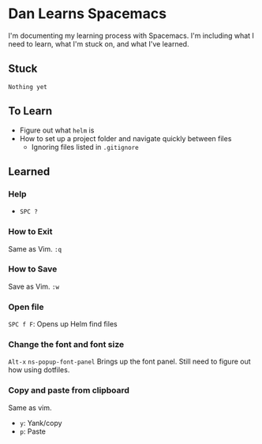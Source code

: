 # Dan Learns Spacemacs

I'm documenting my learning process with Spacemacs. I'm including what I need to learn, what I'm stuck on, and what I've learned.


## Stuck

```
Nothing yet
```

## To Learn

* Figure out what `helm` is
* How to set up a project folder and navigate quickly between files
  * Ignoring files listed in `.gitignore`


## Learned

### Help

* `SPC ?`

### How to Exit

Same as Vim. `:q`

### How to Save

Save as Vim. `:w`

### Open file

`SPC f F`: Opens up Helm find files

### Change the font and font size

`Alt-x` `ns-popup-font-panel`
Brings up the font panel. Still need to figure out how using dotfiles.

### Copy and paste from clipboard

Same as vim.

* `y`: Yank/copy
* `p`: Paste
